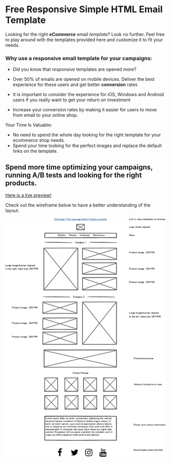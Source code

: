 # Free Responsive Simple HTML Email Template

 
Looking for the right **eCommerce** email *template*? Look no further.  Feel free to play around with the templates provided here and customize it to fit your needs.

### Why use a responsive email template for your campaigns:

* Did you know that *responsive* templates are opened more?
* Over 50% of emails are opened on mobile devices. Deliver the best experience for these users and get better **conversion** rates

* It is important to consider the experience for iOS, Windows and Android users if you really want to get your return on investment
* Increase your conversion rates by making it easier for users to move from email to your online shop.

Your Time Is Valuable:
* No need to spend the whole day looking for the right template for your ecommerce shop needs. 
* Spend your time looking for the perfect images and replace the default links on the template.

 ## Spend more time optimizing your campaigns, running A/B tests and looking for the right products.
 
[Here is a live preview!](https://kipkitur.github.io/newsletter/)

Check out the wireframe below to have a better understanding of the layout.

![Check out the wireframe below to have a better understanding of the layout.](https://github.com/kipkitur/newsletter/blob/master/images/newsletter.png)

